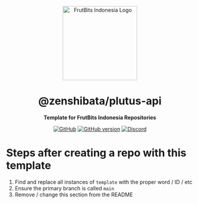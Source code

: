 <div align="center">

<img src="https://api.frutbits.org/assets/images/logo.webp" alt="FrutBits Indonesia Logo" width="200px" height="200px"/>

# @zenshibata/plutus-api

**Template for FrutBits Indonesia Repositories**

[![GitHub](https://img.shields.io/github/license/frutbits/template)](https://github.com/frutbits/template/blob/main/LICENSE)
[![GitHub version](https://badge.fury.io/gh/frutbits%2Ftemplate.svg)](https://badge.fury.io/gh/frutbits%2Ftemplate)
[![Discord](https://discord.com/api/guilds/332877090003091456/embed.png)](https://frutbits.org/discord)

</div>

# Steps after creating a repo with this template

1. Find and replace all instances of `template` with the proper word / ID / etc
1. Ensure the primary branch is called `main`
1. Remove / change this section from the README